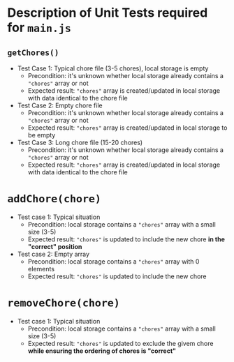 # Description of Unit Tests required for `main.js`

## `getChores()`

- Test Case 1: Typical chore file (3-5 chores), local storage is empty
  - Precondition: it's unknown whether local storage already contains a `"chores"` array or not
  - Expected result: `"chores"` array is created/updated in local storage with data identical to the chore file
- Test Case 2: Empty chore file
  - Precondition: it's unknown whether local storage already contains a `"chores"` array or not
  - Expected result: `"chores"` array is created/updated in local storage to be empty
- Test Case 3: Long chore file (15-20 chores)
  - Precondition: it's unknown whether local storage already contains a `"chores"` array or not
  - Expected result: `"chores"` array is created/updated in local storage with data identical to the chore file

# `addChore(chore)`

- Test case 1: Typical situation
  - Precondition: local storage contains a `"chores"` array with a small size (3-5)
  - Expected result: `"chores"` is updated to include the new chore **in the "correct" position**
- Test case 2: Empty array
  - Precondition: local storage contains a `"chores"` array with 0 elements
  - Expected result: `"chores"` is updated to include the new chore

# `removeChore(chore)`

- Test case 1: Typical situation
  - Precondition: local storage contains a `"chores"` array with a small size (3-5)
  - Expected result: `"chores"` is updated to exclude the givem chore **while ensuring the ordering of chores is "correct"**
